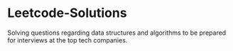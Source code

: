 # Leetcode-Solutions
Solving questions regarding data structures and algorithms to be prepared for interviews at the top tech companies.

